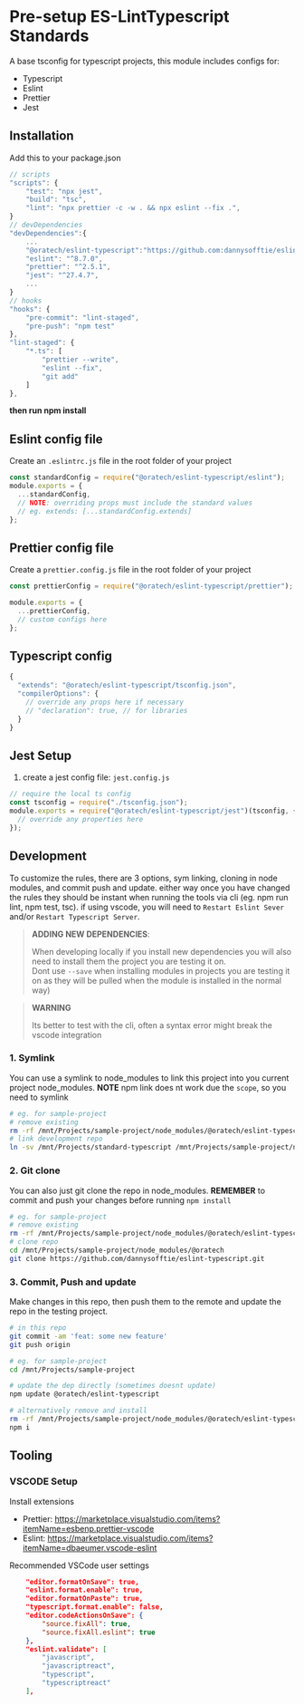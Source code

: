 # Pre-setup ES-LintTypescript Standards

A base tsconfig for typescript projects, this module includes configs for:

- Typescript
- Eslint
- Prettier
- Jest

## Installation

Add this to your package.json

```js
// scripts
"scripts": {
    "test": "npx jest",
    "build": "tsc",
    "lint": "npx prettier -c -w . && npx eslint --fix .",
}
// devDependencies
"devDependencies":{
    ...
    "@oratech/eslint-typescript":"https://github.com:dannysofftie/eslint-typescript.git",
    "eslint": "^8.7.0",
    "prettier": "^2.5.1",
    "jest": "^27.4.7",
    ...
}
// hooks
"hooks": {
    "pre-commit": "lint-staged",
    "pre-push": "npm test"
},
"lint-staged": {
    "*.ts": [
        "prettier --write",
        "eslint --fix",
        "git add"
    ]
},
```

**then run npm install**

## Eslint config file

Create an `.eslintrc.js` file in the root folder of your project

```js
const standardConfig = require("@oratech/eslint-typescript/eslint");
module.exports = {
  ...standardConfig,
  // NOTE: overriding props must include the standard values
  // eg. extends: [...standardConfig.extends]
};
```

## Prettier config file

Create a `prettier.config.js` file in the root folder of your project

```js
const prettierConfig = require("@oratech/eslint-typescript/prettier");

module.exports = {
  ...prettierConfig,
  // custom configs here
};
```

## Typescript config

```js
{
  "extends": "@oratech/eslint-typescript/tsconfig.json",
  "compilerOptions": {
    // override any props here if necessary
    // "declaration": true, // for libraries
  }
}
```

## Jest Setup

1. create a jest config file: `jest.config.js`

```js
// require the local ts config
const tsconfig = require("./tsconfig.json");
module.exports = require("@oratech/eslint-typescript/jest")(tsconfig, {
  // override any properties here
});
```

## Development

To customize the rules, there are 3 options, sym linking, cloning in node modules, and commit push and update.
either way once you have changed the rules they should be instant when running the tools via cli (eg. npm run lint, npm test, tsc).
if using vscode, you will need to `Restart Eslint Sever` and/or `Restart Typescript Server`.

> **ADDING NEW DEPENDENCIES**:
>
> When developing locally if you install new dependencies you will also need to install them the project you are testing it on. <br />
> Dont use `--save` when installing modules in projects you are testing it on as they will be pulled when the module is installed in the normal way)

> **WARNING**
>
> Its better to test with the cli, often a syntax error might break the vscode integration

### 1. Symlink

You can use a symlink to node_modules to link this project into you current project node_modules.
**NOTE** npm link does nt work due the `scope`, so you need to symlink

```sh
# eg. for sample-project
# remove existing
rm -rf /mnt/Projects/sample-project/node_modules/@oratech/eslint-typescript
# link development repo
ln -sv /mnt/Projects/standard-typescript /mnt/Projects/sample-project/node_modules/@oratech/eslint-typescript
```

### 2. Git clone

You can also just git clone the repo in node_modules.
**REMEMBER** to commit and push your changes before running `npm install`

```sh
# eg. for sample-project
# remove existing
rm -rf /mnt/Projects/sample-project/node_modules/@oratech/eslint-typescript
# clone repo
cd /mnt/Projects/sample-project/node_modules/@oratech
git clone https://github.com/dannysofftie/eslint-typescript.git
```

### 3. Commit, Push and update

Make changes in this repo, then push them to the remote and update the repo in the testing project.

```sh
# in this repo
git commit -am 'feat: some new feature'
git push origin

# eg. for sample-project
cd /mnt/Projects/sample-project

# update the dep directly (sometimes doesnt update)
npm update @oratech/eslint-typescript

# alternatively remove and install
rm -rf /mnt/Projects/sample-project/node_modules/@oratech/eslint-typescript
npm i
```

## Tooling

### VSCODE Setup

Install extensions

- Prettier: https://marketplace.visualstudio.com/items?itemName=esbenp.prettier-vscode
- Eslint: https://marketplace.visualstudio.com/items?itemName=dbaeumer.vscode-eslint

Recommended VSCode user settings

```json
    "editor.formatOnSave": true,
    "eslint.format.enable": true,
    "editor.formatOnPaste": true,
    "typescript.format.enable": false,
    "editor.codeActionsOnSave": {
        "source.fixAll": true,
        "source.fixAll.eslint": true
    },
    "eslint.validate": [
        "javascript",
        "javascriptreact",
        "typescript",
        "typescriptreact"
    ],
```
